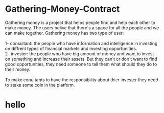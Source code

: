# Gathering-Money-Contract

Gathering money is a project that helps people find and help each other to make money. The users belive that there's a space for all the people and we can make together.
Gathering money has two type of user:
<br />
<br />
1- consultant: the people who have information and intelligence in investing on diffrent types of financial markets and investing opportunities.<br />
2- invester: the people who have big amount of money and want to invest on something and increase their assets. But they can't or don't want to find good opportunities, they need someone to tell them what should they do to their money.
<br />
<br />
To make conultants to have the responsibility about thier invester they need to stake some coin in the platform.<br />
<h1>hello</h1>
